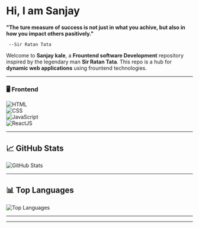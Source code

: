 # Hi, I am Sanjay

**"The ture measure of success is not just in what you achive, but also in how you impact others pasitively."** 

     --Sir Ratan Tata

Welcome to **Sanjay kale**, a **Frountend software Development** repository inspired by the legendary man **Sir Ratan Tata**. This repo is a hub for **dynamic web applications** using frountend technologies. 


---

### 🖥️ **Frontend**  
![HTML](https://img.shields.io/badge/-HTML5-E34F26?style=for-the-badge&logo=html5&logoColor=white)  
![CSS](https://img.shields.io/badge/-CSS3-1572B6?style=for-the-badge&logo=css3)  
![JavaScript](https://img.shields.io/badge/-JavaScript-F7DF1E?style=for-the-badge&logo=javascript&logoColor=black)  
![ReactJS](https://img.shields.io/badge/-React-61DAFB?style=for-the-badge&logo=react&logoColor=black)  


---


## 📈 GitHub Stats

![GitHub Stats](https://github-readme-stats.vercel.app/api?username=sanjaykale1995&show_icons=true&theme=tokyonight)

---

## 📊 Top Languages

![Top Languages](https://github-readme-stats.vercel.app/api/top-langs/?username=sanjaykale1995&layout=compact&theme=tokyonight)

---

---

<!--![Coding GIF](https://media.giphy.com/media/M9gbBd9nbDrOTu1Mqx/giphy.gif) -->

